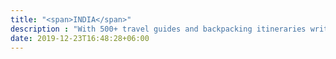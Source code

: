 ```yaml
---
title: "<span>INDIA</span>"
description : "With 500+ travel guides and backpacking itineraries written, we have all the information you need to help you plan your dream trip around the world."
date: 2019-12-23T16:48:28+06:00
---
```

